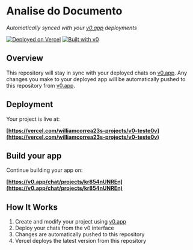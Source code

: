 # Analise do Documento

*Automatically synced with your [v0.app](https://v0.app) deployments*

[![Deployed on Vercel](https://img.shields.io/badge/Deployed%20on-Vercel-black?style=for-the-badge&logo=vercel)](https://vercel.com/williamcorrea23s-projects/v0-teste0v)
[![Built with v0](https://img.shields.io/badge/Built%20with-v0.app-black?style=for-the-badge)](https://v0.app/chat/projects/kr854nUNREn)

## Overview

This repository will stay in sync with your deployed chats on [v0.app](https://v0.app).
Any changes you make to your deployed app will be automatically pushed to this repository from [v0.app](https://v0.app).

## Deployment

Your project is live at:

**[https://vercel.com/williamcorrea23s-projects/v0-teste0v](https://vercel.com/williamcorrea23s-projects/v0-teste0v)**

## Build your app

Continue building your app on:

**[https://v0.app/chat/projects/kr854nUNREn](https://v0.app/chat/projects/kr854nUNREn)**

## How It Works

1. Create and modify your project using [v0.app](https://v0.app)
2. Deploy your chats from the v0 interface
3. Changes are automatically pushed to this repository
4. Vercel deploys the latest version from this repository